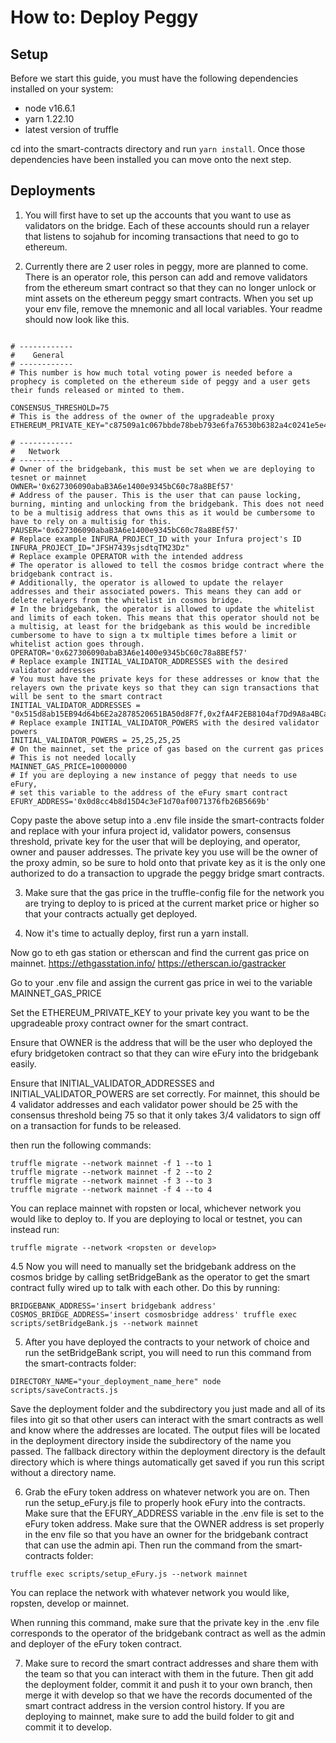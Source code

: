 # How to: Deploy Peggy

## Setup
Before we start this guide, you must have the following dependencies installed on your system:
- node v16.6.1
- yarn 1.22.10
- latest version of truffle

cd into the smart-contracts directory and run ```yarn install```. Once those dependencies have been installed you can move onto the next step.

## Deployments

1. You will first have to set up the accounts that you want to use as validators on the bridge. Each of these accounts should run a relayer that listens to sojahub for incoming transactions that need to go to ethereum.

2. Currently there are 2 user roles in peggy, more are planned to come. There is an operator role, this person can add and remove validators from the ethereum smart contract so that they can no longer unlock or mint assets on the ethereum peggy smart contracts. When you set up your env file, remove the mnemonic and all local variables. Your readme should now look like this.

```

# ------------
#    General
# ------------
# This number is how much total voting power is needed before a prophecy is completed on the ethereum side of peggy and a user gets their funds released or minted to them.

CONSENSUS_THRESHOLD=75
# This is the address of the owner of the upgradeable proxy
ETHEREUM_PRIVATE_KEY="c87509a1c067bbde78beb793e6fa76530b6382a4c0241e5e4a9ec0a0f44dc0d3"

# ------------
#   Network
# ------------
# Owner of the bridgebank, this must be set when we are deploying to tesnet or mainnet
OWNER='0x627306090abaB3A6e1400e9345bC60c78a8BEf57'
# Address of the pauser. This is the user that can pause locking, burning, minting and unlocking from the bridgebank. This does not need to be a multisig address that owns this as it would be cumbersome to have to rely on a multisig for this.
PAUSER='0x627306090abaB3A6e1400e9345bC60c78a8BEf57'
# Replace example INFURA_PROJECT_ID with your Infura project's ID
INFURA_PROJECT_ID="JFSH7439sjsdtqTM23Dz"
# Replace example OPERATOR with the intended address
# The operator is allowed to tell the cosmos bridge contract where the bridgebank contract is.
# Additionally, the operator is allowed to update the relayer addresses and their associated powers. This means they can add or delete relayers from the whitelist in cosmos bridge.
# In the bridgebank, the operator is allowed to update the whitelist and limits of each token. This means that this operator should not be a multisig, at least for the bridgebank as this would be incredible cumbersome to have to sign a tx multiple times before a limit or whitelist action goes through.
OPERATOR='0x627306090abaB3A6e1400e9345bC60c78a8BEf57'
# Replace example INITIAL_VALIDATOR_ADDRESSES with the desired validator addresses
# You must have the private keys for these addresses or know that the relayers own the private keys so that they can sign transactions that will be sent to the smart contract
INITIAL_VALIDATOR_ADDRESSES = "0x515d8ab15EB94d64b6E2a2878520651BA50d8F7f,0x2fA4F2EB8104af7Dd9A8a4BCa573b6757877F4f8,0x6119c0D7c840038F61E7167b674212A1df5c73E8,0x7B8f616ecf0cE23E0d8564E90c5038a0D8862e58"
# Replace example INITIAL_VALIDATOR_POWERS with the desired validator powers
INITIAL_VALIDATOR_POWERS = 25,25,25,25
# On the mainnet, set the price of gas based on the current gas prices
# This is not needed locally
MAINNET_GAS_PRICE=10000000
# If you are deploying a new instance of peggy that needs to use eFury,
# set this variable to the address of the eFury smart contract
EFURY_ADDRESS='0x0d8cc4b8d15D4c3eF1d70af0071376fb26B5669b'
```

Copy paste the above setup into a .env file inside the smart-contracts folder and replace with your infura project id, validator powers, consensus threshold, private key for the user that will be deploying, and operator, owner and pauser addresses. The private key you use will be the owner of the proxy admin, so be sure to hold onto that private key as it is the only one authorized to do a transaction to upgrade the peggy bridge smart contracts.

3. Make sure that the gas price in the truffle-config file for the network you are trying to deploy to is priced at the current market price or higher so that your contracts actually get deployed.

4. Now it's time to actually deploy, first run a yarn install.

Now go to eth gas station or etherscan and find the current gas price on mainnet.
https://ethgasstation.info/
https://etherscan.io/gastracker

Go to your .env file and assign the current gas price in wei to the variable MAINNET_GAS_PRICE

Set the ETHEREUM_PRIVATE_KEY to your private key you want to be the upgradeable proxy contract owner for the smart contract.

Ensure that OWNER is the address that will be the user who deployed the efury bridgetoken contract so that they can wire eFury into the bridgebank easily.

Ensure that INITIAL_VALIDATOR_ADDRESSES and INITIAL_VALIDATOR_POWERS are set correctly. For mainnet, this should be 4 validator addresses and each validator power should be 25 with the consensus threshold being 75 so that it only takes 3/4 validators to sign off on a transaction for funds to be released.

then run the following commands:
```
truffle migrate --network mainnet -f 1 --to 1
truffle migrate --network mainnet -f 2 --to 2
truffle migrate --network mainnet -f 3 --to 3
truffle migrate --network mainnet -f 4 --to 4
```
You can replace mainnet with ropsten or local, whichever network you would like to deploy to. If you are deploying to local or testnet, you can instead run:
```
truffle migrate --network <ropsten or develop>
```

4.5 Now you will need to manually set the bridgebank address on the cosmos bridge by calling setBridgeBank as the operator to get the smart contract fully wired up to talk with each other.
Do this by running:
```
BRIDGEBANK_ADDRESS='insert bridgebank address' COSMOS_BRIDGE_ADDRESS='insert cosmosbridge address' truffle exec scripts/setBridgeBank.js --network mainnet
```

5. After you have deployed the contracts to your network of choice and run the setBridgeBank script, you will need to run this command from the smart-contracts folder:
```
DIRECTORY_NAME="your_deployment_name_here" node scripts/saveContracts.js
```
Save the deployment folder and the subdirectory you just made and all of its files into git so that other users can interact with the smart contracts as well and know where the addresses are located. The output files will be located in the deployment directory inside the subdirectory of the name you passed. The fallback directory within the deployment directory is the default directory which is where things automatically get saved if you run this script without a directory name.

6. Grab the eFury token address on whatever network you are on. Then run the setup_eFury.js file to properly hook eFury into the contracts. Make sure that the EFURY_ADDRESS variable in the .env file is set to the eFury token address. Make sure that the OWNER address is set properly in the env file so that you have an owner for the bridgebank contract that can use the admin api. Then run the command from the smart-contracts folder:
```
truffle exec scripts/setup_eFury.js --network mainnet
```

You can replace the network with whatever network you would like, ropsten, develop or mainnet.

When running this command, make sure that the private key in the .env file corresponds to the operator of the bridgebank contract as well as the admin and deployer of the eFury token contract.

7. Make sure to record the smart contract addresses and share them with the team so that you can interact with them in the future. Then git add the deployment folder, commit it and push it to your own branch, then merge it with develop so that we have the records documented of the smart contract address in the version control history. If you are deploying to mainnet, make sure to add the build folder to git and commit it to develop.
